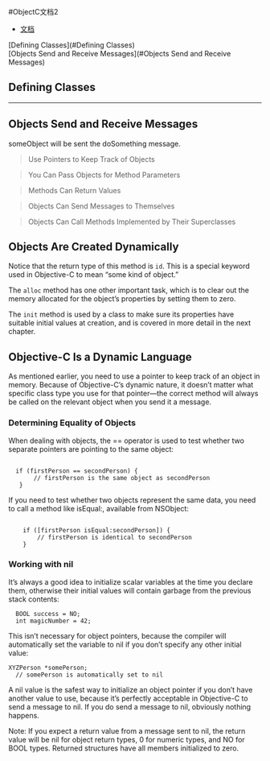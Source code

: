 #ObjectC文档2

* [文档](https://developer.apple.com/library/prerelease/content/documentation/Cocoa/Conceptual/ProgrammingWithObjectiveC/Introduction/Introduction.html#//apple_ref/doc/uid/TP40011210)


[Defining Classes](#Defining Classes)  
[Objects Send and Receive Messages](#Objects Send and Receive Messages)  

## Defining Classes



---

## Objects Send and Receive Messages

someObject will be sent the doSomething message.

> Use Pointers to Keep Track of Objects

> You Can Pass Objects for Method Parameters

> Methods Can Return Values

> Objects Can Send Messages to Themselves

> Objects Can Call Methods Implemented by Their Superclasses

## Objects Are Created Dynamically

Notice that the return type of this method is `id`. This is a special keyword used in Objective-C to mean “some kind of object.”

The `alloc` method has one other important task, which is to clear out the memory allocated for the object’s properties by setting them to zero.

The `init` method is used by a class to make sure its properties have suitable initial values at creation, and is covered in more detail in the next chapter.


## Objective-C Is a Dynamic Language

As mentioned earlier, you need to use a pointer to keep track of an object in memory. Because of Objective-C’s dynamic nature, it doesn’t matter what specific class type you use for that pointer—the correct method will always be called on the relevant object when you send it a message.

### Determining Equality of Objects

When dealing with objects, the == operator is used to test whether two separate pointers are pointing to the same object:

```objc

  if (firstPerson == secondPerson) {
       // firstPerson is the same object as secondPerson
   }

```

If you need to test whether two objects represent the same data, you need to call a method like isEqual:, available from NSObject:

```objc

    if ([firstPerson isEqual:secondPerson]) {
        // firstPerson is identical to secondPerson
    }
```


### Working with nil

It’s always a good idea to initialize scalar variables at the time you declare them, otherwise their initial values will contain garbage from the previous stack contents:

```objc
  BOOL success = NO;
  int magicNumber = 42;

```
This isn’t necessary for object pointers, because the compiler will automatically set the variable to nil if you don’t specify any other initial value:

```objc
XYZPerson *somePerson;
  // somePerson is automatically set to nil

```

A nil value is the safest way to initialize an object pointer if you don’t have another value to use, because it’s perfectly acceptable in Objective-C to send a message to nil. If you do send a message to nil, obviously nothing happens.

Note: If you expect a return value from a message sent to nil, the return value will be nil for object return types, 0 for numeric types, and NO for BOOL types. Returned structures have all members initialized to zero.
